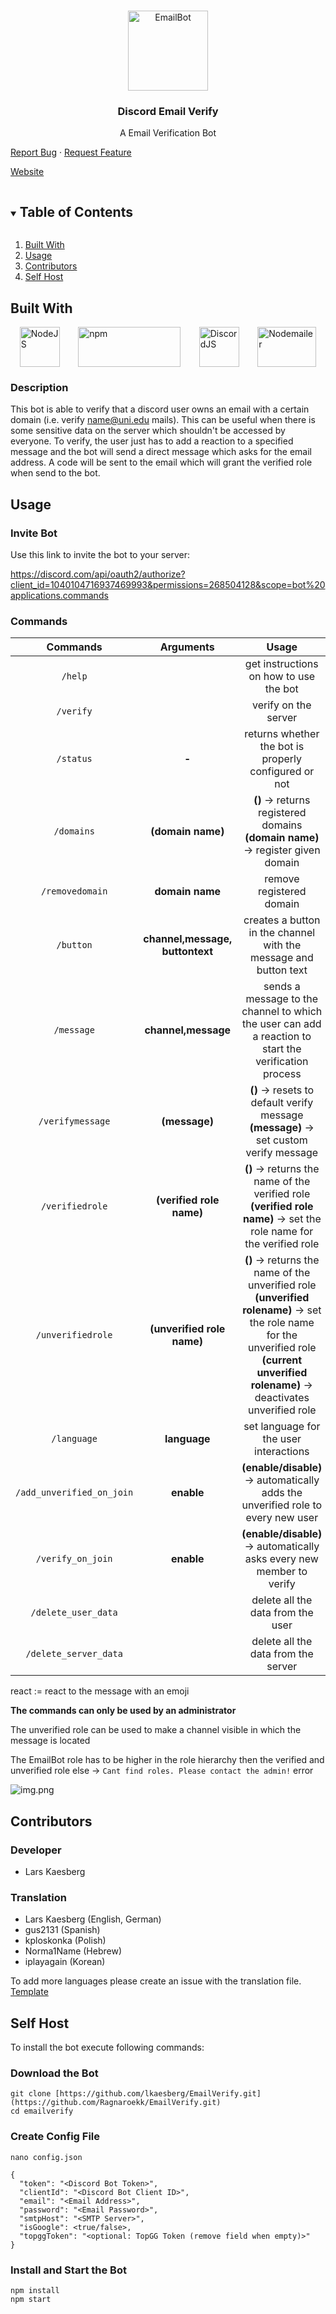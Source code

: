 <!--
*** Build using the Best-README-Template.
-->

<!-- PROJECT LOGO -->
<br />
<p align="center">
<a><img src="images/emailbot.png" alt="EmailBot" width="128" height="128" title="EmailBot"></a>
  <h3 align="center">Discord Email Verify</h3>
  <p align="center">
    A Email Verification Bot<br />
    <p>
    <a href="https://github.com/lkaesberg/EmailBot/issues">Report Bug</a>
    ·
    <a href="https://github.com/lkaesberg/EmailBot/issues">Request Feature</a>
    </p>
    <a href="https://emailbot.larskaesberg.de/">Website</a>
  </p>
</p>



<!-- TABLE OF CONTENTS -->
<details open="open">
  <summary><h2 style="display: inline-block">Table of Contents</h2></summary>
  <ol>
    <li>
      <a href="#built-with">Built With</a>
    </li>
    <li>
        <a href="#usage">Usage</a>
    </li>
    <li>
        <a href="#contributors">Contributors</a>
    </li>
    <li>
        <a href="#self-host">Self Host</a>
    </li>
  </ol>

</details>

## Built With

<div style="display: -ms-flexbox;     display: -webkit-flex;     display: flex;     -webkit-flex-direction: row;     -ms-flex-direction: row;     flex-direction: row;     -webkit-flex-wrap: wrap;     -ms-flex-wrap: wrap;     flex-wrap: wrap;     -webkit-justify-content: space-around;     -ms-flex-pack: distribute;     justify-content: space-around;     -webkit-align-content: stretch;     -ms-flex-line-pack: stretch;     align-content: stretch;     -webkit-align-items: flex-start;     -ms-flex-align: start;     align-items: flex-start;">
<a href="https://nodejs.org/en/"><img src="https://chris-noring.gallerycdn.vsassets.io/extensions/chris-noring/node-snippets/1.3.2/1606066290744/Microsoft.VisualStudio.Services.Icons.Default" alt="NodeJS" width="64" height="64" title="NodeJS"></a>
<a href="https://www.npmjs.com/"><img src="https://upload.wikimedia.org/wikipedia/commons/thumb/d/db/Npm-logo.svg/1280px-Npm-logo.svg.png" alt="npm" width="164" height="64" title="npm"></a>
<a href="https://discord.js.org/#/"><img src="https://discordjs.guide/meta-image.png" alt="DiscordJS" width="64" height="64" title="DiscordJS"></a>
<a href="https://nodemailer.com/about/"><img src="https://nodemailer.com/nm_logo_200x136.png" alt="Nodemailer" width="94" height="64" title="Nodemailer"></a>
</div>

### Description

This bot is able to verify that a discord user owns an email with a certain domain (i.e. verify name@uni.edu mails).
This can be useful when there is some sensitive data on the server which shouldn't be accessed by everyone. To verify,
the user just has to add a reaction to a specified message and the bot will send a direct message which asks for the
email address. A code will be sent to the email which will grant the verified role when send to the bot.

## Usage

### Invite Bot

Use this link to invite the bot to your server:

https://discord.com/api/oauth2/authorize?client_id=1040104716937469993&permissions=268504128&scope=bot%20applications.commands

### Commands

|         Commands          |            Arguments            |                                                                                                Usage                                                                                                |
|:-------------------------:|:-------------------------------:|:---------------------------------------------------------------------------------------------------------------------------------------------------------------------------------------------------:|
|          `/help`          |                                 |                                                                               get instructions on how to use the bot                                                                                |
|         `/verify`         |                                 |                                                                                        verify on the server                                                                                         |
|         `/status`         |              **-**              |                                                                        returns whether the bot is properly configured or not                                                                        |
|         `/domains`         |        **(domain name)**        |                                                         **()** -> returns registered domains<br>**(domain name)** -> register given domain                                                          |
|      `/removedomain`      |         **domain name**         |                                                                                      remove registered domain                                                                                       |
|         `/button`         | **channel,message, buttontext** |                                                                  creates a button in the channel with the message and button text                                                                   |
|        `/message`         |       **channel,message**       |                                                sends a message to the channel to which the user can add a reaction to start the verification process                                                |
|     `/verifymessage`      |          **(message)**          |                                                     **()** -> resets to default verify message <br> **(message)** -> set custom verify message                                                      |
|      `/verifiedrole`      |    **(verified role name)**     |                                      **()** -> returns the name of the verified role <br> **(verified role name)** -> set the role name for the verified role                                       |
|     `/unverifiedrole`     |   **(unverified role name)**    | **()** -> returns the name of the unverified role <br> **(unverified rolename)** -> set the role name for the unverified role <br> **(current unverified rolename)** -> deactivates unverified role |
|        `/language`        |          **language**           |                                                                               set language for the user interactions                                                                                |
| `/add_unverified_on_join` |           **enable**            |                                                          **(enable/disable)** -> automatically adds the unverified role to every new user                                                           |
|     `/verify_on_join`     |           **enable**            |                                                                **(enable/disable)** -> automatically asks every new member to verify                                                                |
|    `/delete_user_data`    |                                 |                                                                                  delete all the data from the user                                                                                  |
|   `/delete_server_data`   |                                 |                                                                                 delete all the data from the server                                                                                 |

react := react to the message with an emoji

**The commands can only be used by an administrator**

The unverified role can be used to make a channel visible in which the message is located

The EmailBot role has to be higher in the role hierarchy then the verified and unverified role else
-> `Cant find roles. Please contact the admin!` error

![img.png](images/bothierarchy.png)

## Contributors

### Developer

- Lars Kaesberg

### Translation

- Lars Kaesberg (English, German)
- gus2131 (Spanish)
- kploskonka (Polish)
- Norma1Name (Hebrew)
- iplayagain (Korean)

To add more languages please create an issue with the translation file. [Template](language/english.json)

## Self Host

To install the bot execute following commands:
### Download the Bot
```
git clone [https://github.com/lkaesberg/EmailVerify.git](https://github.com/Ragnaroekk/EmailVerify.git)
cd emailverify
```
### Create Config File
```
nano config.json
```
```
{
  "token": "<Discord Bot Token>",
  "clientId": "<Discord Bot Client ID>",
  "email": "<Email Address>",
  "password": "<Email Password>",
  "smtpHost": "<SMTP Server>",
  "isGoogle": <true/false>,
  "topggToken": "<optional: TopGG Token (remove field when empty)>"
}
```
### Install and Start the Bot
```
npm install
npm start
```
